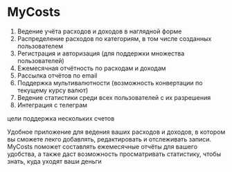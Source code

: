 # MyCosts
1. Ведение учёта расходов и доходов в наглядной форме
2. Распределение расходов по категориям, в том числе созданных пользователем
3. Регистрация и авторизация (для поддержки множества пользователей)
4. Ежемесячная отчётность по расходам и доходам
5. Рассылка отчётов по email
6. Поддержка мультивалютности (возможность конвертации по текущему курсу валют)
7. Ведение статистики среди всех пользователей с их разрешения
8. Интеграция с телеграм

цели
поддержка нескольких счетов

Удобное приложение для ведения ваших расходов и доходов, в котором вы сможете лекго добавлять, редактировать и отслеживать записи. MyCosts поможет составлять ежемесячные отчёты для вашего удобства, а также даст возможность просматривать статистику, чтобы знать, куда уходят ваши деньги
